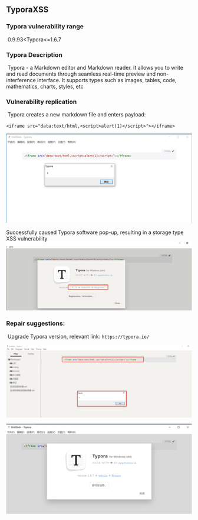 ## TyporaXSS

### Typora vulnerability range

​	 0.9.93<Typora<=1.6.7

### Typora Description

​	Typora - a Markdown editor and Markdown reader. It allows you to write and read documents through seamless real-time preview and non-interference interface. It supports types such as images, tables, code, mathematics, charts, styles, etc

### Vulnerability replication

​	Typora creates a new markdown file and enters payload:

```
<iframe src="data:text/html,<script>alert(1)</script>"></iframe>
```
![image1](./image/image1.png)


Successfully caused Typora software pop-up, resulting in a storage type XSS vulnerability
![image2](./image/image2.png)

### Repair suggestions:

​	Upgrade Typora version, relevant link: `https://typora.io/`


![image3](./image/image3.png)


![image4](./image/image4.png)
